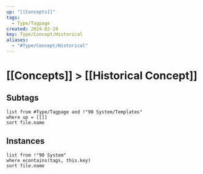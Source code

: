 ```yaml
---
up: "[[Concepts]]"
tags:
  - Type/Tagpage
created: 2024-02-29
key: Type/Concept/Historical
aliases:
  - "#Type/Concept/Historical"
---
```

# [[Concepts]] > [[Historical Concept]]
## Subtags
```dataview
list from #Type/Tagpage and !"90 System/Templates" 
where up = [[]]
sort file.name
```
## Instances
```dataview
list from !"90 System"
where econtains(tags, this.key)
sort file.name
```
